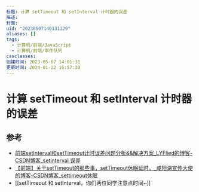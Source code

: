 ```yaml
---
标题: 计算 setTimeout 和 setInterval 计时器的误差
描述:
封面:
uid: "20230507140131129"
aliases: []
tags:
  - 计算机/前端/JavaScript
  - 计算机/前端/事件队列
cssclasses:
创建时间: 2023-05-07 14:01:31
更新时间: 2024-01-22 16:57:30
---
```


# 计算 setTimeout 和 setInterval 计时器的误差

## 参考

- [前端setInterval和setTimeout计时误差问题分析&&解决方案_LYFlied的博客-CSDN博客_setinterval 误差](https://blog.csdn.net/qq_39903567/article/details/115392972)
- [【前端】关于setTimeout的那些事，setTimeout休眠延时。_咸阳湖宣传大使的博客-CSDN博客_settimeout休眠](https://blog.csdn.net/weixin_44201257/article/details/123196921)
- [[setTimeout 和 setInterval，你们两位同学注意点时间~]]
